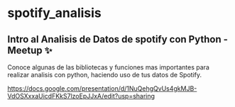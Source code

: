 # spotify_analisis
## Intro al Analisis de Datos de spotify con Python - Meetup ✨

Conoce algunas de las bibliotecas y funciones mas importantes para realizar analisis con python, haciendo uso de tus datos de Spotify.

https://docs.google.com/presentation/d/1NuQehgQvUs4gkMJB-VdOSXxxaUicdFKkS7lzoEpJJxA/edit?usp=sharing
